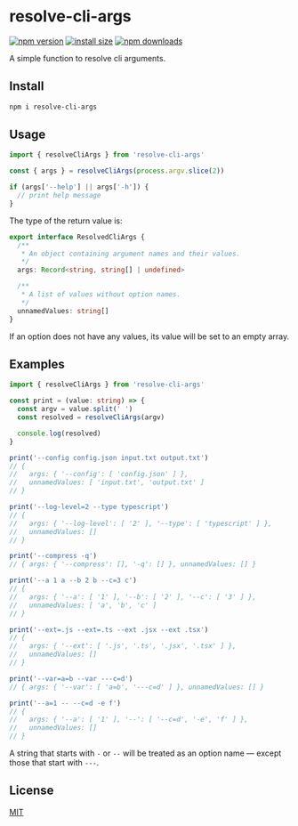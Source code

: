 # resolve-cli-args

[![npm version](https://img.shields.io/npm/v/resolve-cli-args)](https://www.npmjs.com/package/resolve-cli-args)
[![install size](https://packagephobia.now.sh/badge?p=resolve-cli-args)](https://packagephobia.now.sh/result?p=resolve-cli-args)
[![npm downloads](https://img.shields.io/npm/dm/resolve-cli-args.svg)](https://npm-stat.com/charts.html?package=resolve-cli-args)

<!-- [![coverage](https://img.shields.io/badge/coverage-100%25-brightgreen)](https://github.com/john-yuan/resolve-cli-args/blob/main/src/index.test.ts) -->

A simple function to resolve cli arguments.

## Install

```sh
npm i resolve-cli-args
```

## Usage

```ts
import { resolveCliArgs } from 'resolve-cli-args'

const { args } = resolveCliArgs(process.argv.slice(2))

if (args['--help'] || args['-h']) {
  // print help message
}
```

The type of the return value is:

```ts
export interface ResolvedCliArgs {
  /**
   * An object containing argument names and their values.
   */
  args: Record<string, string[] | undefined>

  /**
   * A list of values without option names.
   */
  unnamedValues: string[]
}
```

If an option does not have any values, its value will be set to an empty array.

## Examples

```ts
import { resolveCliArgs } from 'resolve-cli-args'

const print = (value: string) => {
  const argv = value.split(' ')
  const resolved = resolveCliArgs(argv)

  console.log(resolved)
}

print('--config config.json input.txt output.txt')
// {
//   args: { '--config': [ 'config.json' ] },
//   unnamedValues: [ 'input.txt', 'output.txt' ]
// }

print('--log-level=2 --type typescript')
// {
//   args: { '--log-level': [ '2' ], '--type': [ 'typescript' ] },
//   unnamedValues: []
// }

print('--compress -q')
// { args: { '--compress': [], '-q': [] }, unnamedValues: [] }

print('--a 1 a --b 2 b --c=3 c')
// {
//   args: { '--a': [ '1' ], '--b': [ '2' ], '--c': [ '3' ] },
//   unnamedValues: [ 'a', 'b', 'c' ]
// }

print('--ext=.js --ext=.ts --ext .jsx --ext .tsx')
// {
//   args: { '--ext': [ '.js', '.ts', '.jsx', '.tsx' ] },
//   unnamedValues: []
// }

print('--var=a=b --var ---c=d')
// { args: { '--var': [ 'a=b', '---c=d' ] }, unnamedValues: [] }

print('--a=1 -- --c=d -e f')
// {
//   args: { '--a': [ '1' ], '--': [ '--c=d', '-e', 'f' ] },
//   unnamedValues: []
// }
```

A string that starts with `-` or `--` will be treated as an option name — except those that start with `---`.

## License

[MIT](https://github.com/john-yuan/resolve-cli-args/blob/main/LICENSE)
